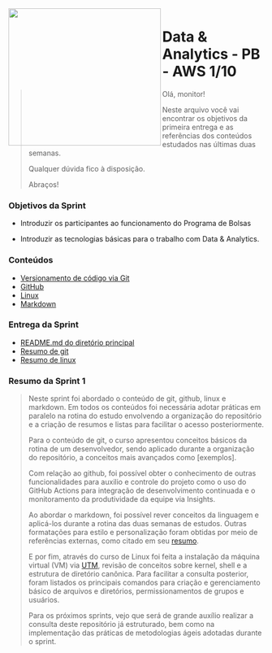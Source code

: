 <img align= "left" width="300" height="270" src="https://vetores.org/d/compass-uol.svg"/>

# Data & Analytics - PB - AWS 1/10

> Olá, monitor! 
> 
> Neste arquivo você vai encontrar os objetivos da primeira entrega e as referências dos conteúdos estudados nas últimas duas semanas.
> 
> Qualquer dúvida fico à disposição. 
> 
> Abraços!

### Objetivos da Sprint

- Introduzir os participantes ao funcionamento do Programa de Bolsas

- Introduzir as tecnologias básicas para o trabalho com Data & Analytics.

### Conteúdos

- [Versionamento de código via Git](/sprint_1/git%20e%20github/resumo_git.md)
- [GitHub](/sprint_1/git%20e%20github/resumo_github.md)
- [Linux](./linux/resumo.md)
- [Markdown](/sprint_1/markdown/resumo.md)

### Entrega da Sprint

- [README.md do diretório principal](./README.md)
- [Resumo de git](./git%20e%20github/resumo_git.md)
- [Resumo de linux](./linux/resumo.md)

### Resumo da Sprint 1

> Neste sprint foi abordado o conteúdo de git, github, linux e markdown. Em todos os conteúdos foi necessária adotar práticas em paralelo na rotina do estudo envolvendo a organização do repositório e a criação de resumos e listas para facilitar o acesso posteriormente. 
>
> Para o conteúdo de git, o curso apresentou conceitos básicos da rotina de um desenvolvedor, sendo aplicado durante a organização do repositório, a conceitos mais avançados como [exemplos]. 
>
> Com relação ao github, foi possível obter o conhecimento de outras funcionalidades para auxilio e controle do projeto como o uso do GitHub Actions para integração de desenvolvimento continuada e o monitoramento da produtividade da equipe via Insights.
> 
> Ao abordar o markdown, foi possível rever conceitos da linguagem e aplicá-los durante a rotina das duas semanas de estudos. Outras formatações para estilo e personalização foram obtidas por meio de referências externas, como citado em seu [resumo](./markdown/resumo.md).
>
> E por fim, através do curso de Linux foi feita a instalação da máquina virtual (VM) via [UTM](https://mac.getutm.app/), revisão de conceitos sobre kernel, shell e a estrutura de diretório canônica. Para facilitar a consulta posterior, foram listados os principais comandos para criação e gerenciamento básico de arquivos e diretórios, permissionamentos de grupos e usuários.
>
> Para os próximos sprints, vejo que será de grande auxílio realizar a consulta deste repositório já estruturado, bem como na implementação das práticas de metodologias ágeis adotadas durante o sprint.
